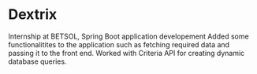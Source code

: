 # Dextrix
Internship at BETSOL, Spring Boot application developement
Added some functionalitites to the application such as fetching required data and passing it to the front end.
Worked with Criteria API for creating dynamic database queries.
